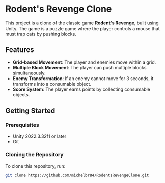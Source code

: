 # Rodent's Revenge Clone

This project is a clone of the classic game **Rodent's Revenge**, built using Unity. The game is a puzzle game where the player controls a mouse that must trap cats by pushing blocks.

## Features

- **Grid-based Movement**: The player and enemies move within a grid.
- **Multiple Block Movement**: The player can push multiple blocks simultaneously.
- **Enemy Transformation**: If an enemy cannot move for 3 seconds, it transforms into a consumable object.
- **Score System**: The player earns points by collecting consumable objects.

## Getting Started

### Prerequisites

- Unity 2022.3.32f1 or later
- Git

### Cloning the Repository

To clone this repository, run:

```bash
git clone https://github.com/michelbr84/RodentsRevengeClone.git

